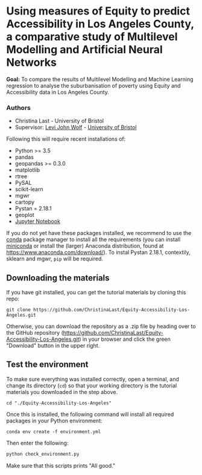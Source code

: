 # Using measures of Equity to predict Accessibility in Los Angeles County, a comparative study of Multilevel Modelling and Artificial Neural Networks

**Goal:** To compare the results of Multilevel Modelling and Machine Learning regression to analyse the suburbanisation of poverty using Equity and Accessibility data in Los Angeles County.

### Authors
- Christina Last - University of Bristol
- Supervisor: [Levi John Wolf](https://ljwolf.org) - [University of Bristol](http://www.bristol.ac.uk/geography/levi-j-wolf/overview.html)

Following this will require recent installations of:

- Python >= 3.5
- pandas
- geopandas >= 0.3.0
- matplotlib
- rtree
- PySAL
- scikit-learn
- mgwr
- cartopy
- Pystan = 2.18.1 
- geoplot
- [Jupyter Notebook](http://jupyter.org)

If you do not yet have these packages installed, we recommend to use the [conda](http://conda.pydata.org/docs/intro.html) package manager to install all the requirements 
(you can install [miniconda](http://conda.pydata.org/miniconda.html) or install the (larger) Anaconda
distribution, found at https://www.anaconda.com/download/). To instal Pystan 2.18.1, contextily, sklearn and mgwr, ``pip`` will be required. 

## Downloading the materials

If you have git installed, you can get the tutorial materials by cloning this repo:

    git clone https://github.com/ChristinaLast/Equity-Accessibility-Los-Angeles.git

Otherwise, you can download the repository as a .zip file by heading over
to the GitHub repository (https://github.com/ChristinaLast/Equity-Accessibility-Los-Angeles.git) in
your browser and click the green "Download" button in the upper right.

## Test the environment

To make sure everything was installed correctly, open a terminal, and change its directory (`cd`) so that your working directory is the tutorial materials you downloaded in the step above.

```
cd "./Equity-Accessibility-Los-Angeles"
```

Once this is installed, the following command will install all required packages in your Python environment:

```
conda env create -f environment.yml
```

Then enter the following:

```sh
python check_environment.py
```

Make sure that this scripts prints "All good."
